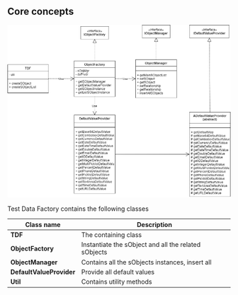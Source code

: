 
## Core concepts 


<p align="center"><img src ="./assets/TDF-CoreConcept.png"/></p>


Test Data Factory contains the following classes 

| Class name               | Description                                          |
|--------------------------|------------------------------------------------------|
| **TDF**                  | The containing class                                 |
| **ObjectFactory**        | Instantiate the sObject and all the related sObjects |
| **ObjectManager**        | Contains all the sObjects instances, insert all      |
| **DefaultValueProvider** | Provide all default values                           |
| **Util**                 | Contains utility methods                             |
